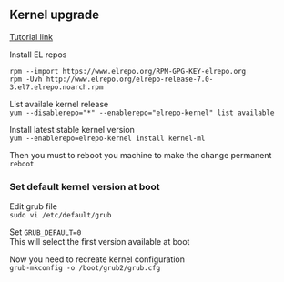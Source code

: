 Kernel upgrade
------

[Tutorial link](https://www.tecmint.com/install-upgrade-kernel-version-in-centos-7/)

Install EL repos
```
rpm --import https://www.elrepo.org/RPM-GPG-KEY-elrepo.org
rpm -Uvh http://www.elrepo.org/elrepo-release-7.0-3.el7.elrepo.noarch.rpm
```

List availale kernel release   
`yum --disablerepo="*" --enablerepo="elrepo-kernel" list available`

Install latest stable kernel version   
`yum --enablerepo=elrepo-kernel install kernel-ml`

Then you must to reboot you machine to make the change permanent   
`reboot`

### Set default kernel version at boot
Edit grub file   
`sudo vi /etc/default/grub`

Set `GRUB_DEFAULT=0`   
This will select the first version available at boot

Now you need to recreate kernel configuration   
`grub-mkconfig -o /boot/grub2/grub.cfg`
